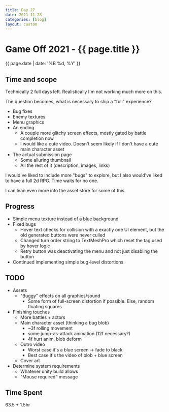 ```yaml
---
title: Day 27
date: 2021-11-28
categories: [blog]
layout: custom
---
```

# Game Off 2021 - {{ page.title }}
{{ page.date | date: '%B %d, %Y' }}

## Time and scope

Technically 2 full days left. Realistically I'm not working much more on this.

The question becomes, what is necessary to ship a "full" experience?
- Bug fixes
- Enemy textures
- Menu graphics
- An ending
  - A couple more glitchy screen effects, mostly gated by battle completion now
  - I would like a cute video. Doesn't seem likely if I don't have a cute main character asset
- The actual submission page
  - Some alluring thumbnail
  - All the rest of it (description, images, links)

I would've liked to include more "bugs" to explore, but I also would've liked to have a full 2d RPG. Time waits for no one.

I can lean even more into the asset store for some of this.

## Progress

- Simple menu texture instead of a blue background
- Fixed bugs
  - Hover text checks for collision with a exactly one UI element, but the old generated buttons were never culled
  - Changed turn order string to TextMeshPro which reset the tag used by hover logic
  - Retry button was deactivating the menu and not just disabling the button
- Continued implementing simple bug-level distortions

## TODO

- Assets
  - "Buggy" effects on all graphics/sound
    - Some form of full-screen distortion if possible. Else, random floating squares
- Finishing touches
  - More battles + actors
  - Main character asset (thinking a bug blob)
    - ~3f rolling movement
    - some jump-as-attack animation (12f necessary?)
    - 4f hurt anim, blob deform
  - Outro video
    - Worst case it's a blue screen -> fade to black
    - Best case it's the video of blob + blue screen
  - Cover art
- Determine system requirements
  - Whatever unity build allows
  - "Mouse required" message

## Time Spent

63.5 + 1.5hr